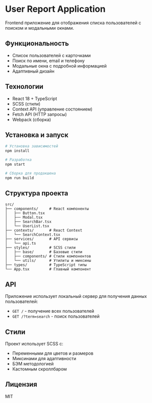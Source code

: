 # User Report Application

Frontend приложение для отображения списка пользователей с поиском и модальными окнами.

## Функциональность

* Список пользователей с карточками
* Поиск по имени, email и телефону
* Модальные окна с подробной информацией
* Адаптивный дизайн

## Технологии

* React 18 + TypeScript
* SCSS (стили)
* Context API (управление состоянием)
* Fetch API (HTTP запросы)
* Webpack (сборка)

## Установка и запуск

```bash
# Установка зависимостей
npm install

# Разработка
npm start

# Сборка для продакшена
npm run build
```

## Структура проекта

```
src/
├── components/     # React компоненты
│   ├── Button.tsx
│   ├── Modal.tsx
│   ├── SearchBar.tsx
│   └── UserList.tsx
├── contexts/       # React Context
│   └── SearchContext.tsx
├── services/       # API сервисы
│   └── api.ts
├── styles/         # SCSS стили
│   ├── base/       # Базовые стили
│   ├── components/ # Стили компонентов
│   └── utils/      # Утилиты и миксины
├── types/          # TypeScript типы
└── App.tsx         # Главный компонент
```

## API

Приложение использует локальный сервер для получения данных пользователей:
- `GET /` - получение всех пользователей
- `GET /?term=search` - поиск пользователей

## Стили

Проект использует SCSS с:
- Переменными для цветов и размеров
- Миксинами для адаптивности
- БЭМ методологией
- Кастомным скроллбаром

## Лицензия

MIT 